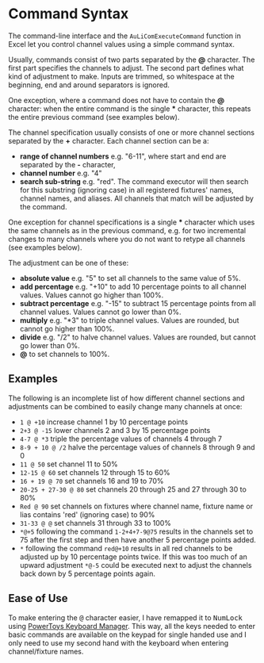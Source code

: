 

# Command Syntax

The command-line interface and the `AuLiComExecuteCommand` function in Excel let you control channel values using a simple command syntax.

Usually, commands consist of two parts separated by the **@** character. The first part specifies the channels to adjust. The second part defines what kind of adjustment to make. Inputs are trimmed, so whitespace at the beginning, end and around separators is ignored.

One exception, where a command does not have to contain the **@** character: when the entire command is the  single **\*** character, this repeats the entire previous command (see examples below).

The channel specification usually consists of one or more channel sections separated by the **+** character. Each channel section can be a:
 - **range of channel numbers** e.g. "6-11", where start and end are separated by the **-** character,
 - **channel number** e.g. "4"
 - **search sub-string** e.g. "red". The command executor will then search for this substring (ignoring case) in all registered fixtures' names, channel names, and aliases. All channels that match will be adjusted by the command.

 One exception for channel specifications is a single **\*** character which uses the same channels as in the previous command, e.g. for two incremental changes to many channels where you do not want to retype all channels (see examples below).

The adjustment can be one of these:
- **absolute value** e.g. "5" to set all channels to the same value of 5%.
- **add percentage** e.g. "+10" to add 10 percentage points to all channel values. Values cannot go higher than 100%.
- **subtract percentage** e.g. "-15" to subtract 15 percentage points from all channel values. Values cannot go lower than 0%.
- **multiply** e.g. "*3" to triple channel values. Values are rounded, but cannot go higher than 100%.
- **divide** e.g. "/2" to halve channel values. Values are rounded, but cannot go lower than 0%.
- **@** to set channels to 100%.

## Examples

The following is an incomplete list of how different channel sections and adjustments can be combined to easily change many channels at once:

- ``1 @ +10``	increase channel 1 by 10 percentage points
- ``2+3 @ -15``	lower channels 2 and 3 by 15 percentage points
- ``4-7 @ *3``	triple the percentage values of channels 4 through 7
- ``8-9 + 10 @ /2``	halve the percentage values of channels 8 through 9 and 0
- ``11 @ 50``	set channel 11 to 50%
- ``12-15 @ 60``	set channels 12 through 15 to 60%
- ``16 + 19 @ 70``	set channels 16 and 19 to 70%
- ``20-25 + 27-30 @ 80``	set channels 20 through 25 and 27 through 30 to 80% 
- ``Red @ 90``	set channels on fixtures where channel name, fixture name or lias contains 'red' (ignoring case) to 90%
- ``31-33 @ @``	set channels 31 through 33 to 100%
- ``*@+5``	following the command ``1-2+4+7-9@75`` results in the channels set to 75 after the first step and then have another 5 percentage points added.
- ``*``	following the command ``red@+10`` results in all red channels to be adjusted up by 10 percentage points twice. If this was too much of an upward adjustment ``*@-5`` could be executed next to adjust the channels back down by 5 percentage points again.

## Ease of Use

To make entering the <kbd>@</kbd> character easier, I have remapped it to <kbd>NumLock</kbd> using [PowerToys Keyboard Manager](https://learn.microsoft.com/en-us/windows/powertoys/keyboard-manager). This way, all the keys needed to enter basic commands are available on the keypad for single handed use and I only need to use my second hand with the keyboard when entering channel/fixture names.
